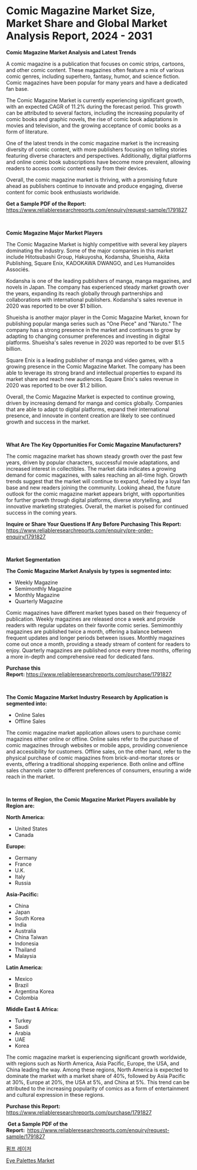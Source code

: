 <p><h1>Comic Magazine Market Size, Market Share and Global Market Analysis Report, 2024 - 2031</h1></p><p><strong>Comic Magazine Market Analysis and Latest Trends</strong></p>
<p><p>A comic magazine is a publication that focuses on comic strips, cartoons, and other comic content. These magazines often feature a mix of various comic genres, including superhero, fantasy, humor, and science fiction. Comic magazines have been popular for many years and have a dedicated fan base.</p><p>The Comic Magazine Market is currently experiencing significant growth, with an expected CAGR of 11.2% during the forecast period. This growth can be attributed to several factors, including the increasing popularity of comic books and graphic novels, the rise of comic book adaptations in movies and television, and the growing acceptance of comic books as a form of literature.</p><p>One of the latest trends in the comic magazine market is the increasing diversity of comic content, with more publishers focusing on telling stories featuring diverse characters and perspectives. Additionally, digital platforms and online comic book subscriptions have become more prevalent, allowing readers to access comic content easily from their devices.</p><p>Overall, the comic magazine market is thriving, with a promising future ahead as publishers continue to innovate and produce engaging, diverse content for comic book enthusiasts worldwide.</p></p>
<p><strong>Get a Sample PDF of the Report:&nbsp;</strong> <a href="https://www.reliableresearchreports.com/enquiry/request-sample/1791827">https://www.reliableresearchreports.com/enquiry/request-sample/1791827</a></p>
<p>&nbsp;</p>
<p><strong>Comic Magazine Major Market Players</strong></p>
<p><p>The Comic Magazine Market is highly competitive with several key players dominating the industry. Some of the major companies in this market include Hitotsubashi Group, Hakuyosha, Kodansha, Shueisha, Akita Publishing, Square Enix, KADOKAWA DWANGO, and Les Humanoïdes Associés.</p><p>Kodansha is one of the leading publishers of manga, manga magazines, and novels in Japan. The company has experienced steady market growth over the years, expanding its reach globally through partnerships and collaborations with international publishers. Kodansha's sales revenue in 2020 was reported to be over $1 billion.</p><p>Shueisha is another major player in the Comic Magazine Market, known for publishing popular manga series such as "One Piece" and "Naruto." The company has a strong presence in the market and continues to grow by adapting to changing consumer preferences and investing in digital platforms. Shueisha's sales revenue in 2020 was reported to be over $1.5 billion.</p><p>Square Enix is a leading publisher of manga and video games, with a growing presence in the Comic Magazine Market. The company has been able to leverage its strong brand and intellectual properties to expand its market share and reach new audiences. Square Enix's sales revenue in 2020 was reported to be over $1.2 billion.</p><p>Overall, the Comic Magazine Market is expected to continue growing, driven by increasing demand for manga and comics globally. Companies that are able to adapt to digital platforms, expand their international presence, and innovate in content creation are likely to see continued growth and success in the market.</p></p>
<p>&nbsp;</p>
<p><strong>What Are The Key Opportunities For Comic Magazine Manufacturers?</strong></p>
<p><p>The comic magazine market has shown steady growth over the past few years, driven by popular characters, successful movie adaptations, and increased interest in collectibles. The market data indicates a growing demand for comic magazines, with sales reaching an all-time high. Growth trends suggest that the market will continue to expand, fueled by a loyal fan base and new readers joining the community. Looking ahead, the future outlook for the comic magazine market appears bright, with opportunities for further growth through digital platforms, diverse storytelling, and innovative marketing strategies. Overall, the market is poised for continued success in the coming years.</p></p>
<p><strong>Inquire or Share Your Questions If Any Before Purchasing This Report:</strong> <a href="https://www.reliableresearchreports.com/enquiry/pre-order-enquiry/1791827">https://www.reliableresearchreports.com/enquiry/pre-order-enquiry/1791827</a></p>
<p>&nbsp;</p>
<p><strong>Market Segmentation</strong></p>
<p><strong>The Comic Magazine Market Analysis by types is segmented into:</strong></p>
<p><ul><li>Weekly Magazine</li><li>Semimonthly Magazine</li><li>Monthly Magazine</li><li>Quarterly Magazine</li></ul></p>
<p><p>Comic magazines have different market types based on their frequency of publication. Weekly magazines are released once a week and provide readers with regular updates on their favorite comic series. Semimonthly magazines are published twice a month, offering a balance between frequent updates and longer periods between issues. Monthly magazines come out once a month, providing a steady stream of content for readers to enjoy. Quarterly magazines are published once every three months, offering a more in-depth and comprehensive read for dedicated fans.</p></p>
<p><strong>Purchase this Report:&nbsp;</strong><a href="https://www.reliableresearchreports.com/purchase/1791827">https://www.reliableresearchreports.com/purchase/1791827</a></p>
<p>&nbsp;</p>
<p><strong>The Comic Magazine Market Industry Research by Application is segmented into:</strong></p>
<p><ul><li>Online Sales</li><li>Offline Sales</li></ul></p>
<p><p>The comic magazine market application allows users to purchase comic magazines either online or offline. Online sales refer to the purchase of comic magazines through websites or mobile apps, providing convenience and accessibility for customers. Offline sales, on the other hand, refer to the physical purchase of comic magazines from brick-and-mortar stores or events, offering a traditional shopping experience. Both online and offline sales channels cater to different preferences of consumers, ensuring a wide reach in the market.</p></p>
<p>&nbsp;</p>
<p><strong>In terms of Region, the Comic Magazine Market Players available by Region are:</strong></p>
<p>
    <p> <strong> North America: </strong>
        <ul>
            <li>United States</li>
            <li>Canada</li>
        </ul>
        </p> 
    <p> <strong> Europe: </strong>
        <ul>
            <li>Germany</li>
            <li>France</li>
            <li>U.K.</li>
            <li>Italy</li>
            <li>Russia</li>
        </ul>
        </p> 
    <p> <strong> Asia-Pacific: </strong>
        <ul>
            <li>China</li>
            <li>Japan</li>
            <li>South Korea</li>
            <li>India</li>
            <li>Australia</li>
            <li>China Taiwan</li>
            <li>Indonesia</li>
            <li>Thailand</li>
            <li>Malaysia</li>
        </ul>
        </p> 
    <p> <strong> Latin America: </strong>
        <ul>
            <li>Mexico</li>
            <li>Brazil</li>
            <li>Argentina Korea</li>
            <li>Colombia</li>
        </ul>
        </p> 
    <p> <strong> Middle East & Africa: </strong>
        <ul>
            <li>Turkey</li>
            <li>Saudi</li>
            <li>Arabia</li>
            <li>UAE</li>
            <li>Korea</li>
        </ul>
    </p>
    </p>
<p><p>The comic magazine market is experiencing significant growth worldwide, with regions such as North America, Asia Pacific, Europe, the USA, and China leading the way. Among these regions, North America is expected to dominate the market with a market share of 40%, followed by Asia Pacific at 30%, Europe at 20%, the USA at 5%, and China at 5%. This trend can be attributed to the increasing popularity of comics as a form of entertainment and cultural expression in these regions.</p></p>
<p><strong>Purchase this Report: </strong><a href="https://www.reliableresearchreports.com/purchase/1791827">https://www.reliableresearchreports.com/purchase/1791827</a></p>
<p>&nbsp;<strong>Get a Sample PDF of the Report:&nbsp;&nbsp;</strong><a href="https://www.reliableresearchreports.com/enquiry/request-sample/1791827">https://www.reliableresearchreports.com/enquiry/request-sample/1791827</a></p>
<p><strong></strong></p>
<p><p><a href="https://github.com/hxzi07639916/Market-Research-Report-List-1/blob/main/45926575731.md">펌프 레이저</a></p><p><a href="https://github.com/mabutironaldo/Market-Research-Report-List-3/blob/main/eye-palettes-market.md">Eye Palettes Market</a></p></p>